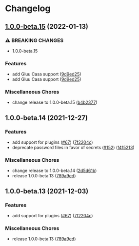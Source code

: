 # Changelog

## [1.0.0-beta.15](https://github.com/JanssenProject/jans-cloud-native/compare/docker-jans-configurator-v1.0.0-beta.14...docker-jans-configurator-v1.0.0-beta.15) (2022-01-13)


### ⚠ BREAKING CHANGES

* 1.0.0-beta.15

### Features

* add Gluu Casa support ([9d9ed25](https://github.com/JanssenProject/jans-cloud-native/commit/9d9ed255a3bbb220becf1d65e2e96dcfbdafa575))
* add Gluu Casa support ([9d9ed25](https://github.com/JanssenProject/jans-cloud-native/commit/9d9ed255a3bbb220becf1d65e2e96dcfbdafa575))


### Miscellaneous Chores

* change release to 1.0.0-beta.15 ([b4b2377](https://github.com/JanssenProject/jans-cloud-native/commit/b4b237788c042055c6010d45c92bd79355591e50))

## 1.0.0-beta.14 (2021-12-27)


### Features

* add support for plugins ([#67](https://www.github.com/JanssenProject/jans-cloud-native/issues/67)) ([7f2204c](https://www.github.com/JanssenProject/jans-cloud-native/commit/7f2204cb186902ebdc0d1f6ae1d321f3c5eeea5b))
* deprecate password files in favor of secrets ([#152](https://www.github.com/JanssenProject/jans-cloud-native/issues/152)) ([f415213](https://www.github.com/JanssenProject/jans-cloud-native/commit/f415213cfd992363f3fb85005df16e963a6ed8ff))


### Miscellaneous Chores

* change release to 1.0.0-beta.14 ([2d5d61b](https://www.github.com/JanssenProject/jans-cloud-native/commit/2d5d61bc5971da0a087323e544f12206154af43f))
* release 1.0.0-beta.13 ([789a9ed](https://www.github.com/JanssenProject/jans-cloud-native/commit/789a9edbe2d78e7424dc6ce4f153f719a5f09e35))

## 1.0.0-beta.13 (2021-12-03)


### Features

* add support for plugins ([#67](https://www.github.com/JanssenProject/jans-cloud-native/issues/67)) ([7f2204c](https://www.github.com/JanssenProject/jans-cloud-native/commit/7f2204cb186902ebdc0d1f6ae1d321f3c5eeea5b))


### Miscellaneous Chores

* release 1.0.0-beta.13 ([789a9ed](https://www.github.com/JanssenProject/jans-cloud-native/commit/789a9edbe2d78e7424dc6ce4f153f719a5f09e35))
